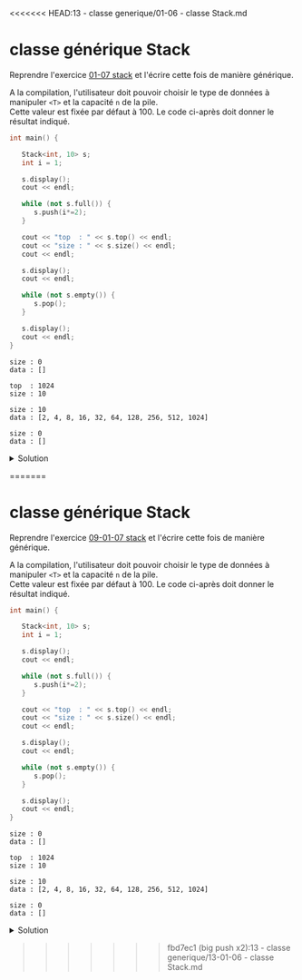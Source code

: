 <<<<<<< HEAD:13 - classe generique/01-06 - classe Stack.md
# classe générique Stack

Reprendre l'exercice [01-07 stack](../09%20-%20Tableaux/01-07%20-%20stack.md) et l'écrire cette fois de manière générique.

A la compilation, l'utilisateur doit pouvoir choisir le type de données à manipuler `<T>` et la capacité `n` de la pile.<br>
Cette valeur est fixée par défaut à 100. Le code ci-après doit donner le résultat indiqué. 

~~~cpp
int main() {

   Stack<int, 10> s;
   int i = 1;

   s.display();
   cout << endl;

   while (not s.full()) {
      s.push(i*=2);
   }

   cout << "top  : " << s.top() << endl;
   cout << "size : " << s.size() << endl;
   cout << endl;

   s.display();
   cout << endl;

   while (not s.empty()) {
      s.pop();
   }

   s.display();
   cout << endl;
}
~~~

~~~
size : 0
data : []

top  : 1024
size : 10

size : 10
data : [2, 4, 8, 16, 32, 64, 128, 256, 512, 1024]

size : 0
data : []
~~~


<details>
<summary>Solution</summary>

~~~cpp
#include <iostream>
#include <array>

using namespace std;

//---------------------------------------------------------
template <typename T, size_t n = 100>
class Stack {

public:
   Stack() : index{}, data{} {}

   // méthodes définies plus bas
   void push(const T& v);
   void pop();
   const T& top() const;
   void display() const;

   // méthodes triviales définies en ligne
   bool full() const { return index == n; }
   bool empty() const { return index == 0; }
   size_t size() const { return index; }
   size_t capacity() const { return n; }

private:
   size_t index;
   std::array<T, n> data;
};

int main() {
   
   Stack<int, 10> s;
   int i = 1;

   s.display();
   cout << endl;

   while (not s.full()) {
      s.push(i*=2);
   }

   cout << "top  : " << s.top() << endl;
   cout << "size : " << s.size() << endl;
   cout << endl;

   s.display();
   cout << endl;

   while (not s.empty()) {
      s.pop();
   }

   s.display();
   cout << endl;
}

//---------------------------------------------------------
template <typename T, size_t n>
void Stack<T, n>::push(const T& v) {
   data.at(index++) = v;
}

//---------------------------------------------------------
template <typename T, size_t n>
void Stack<T, n>::pop() {
   data.at(--index);
   // Note : accès à data uniquement pour lever une exception
   // en cas de pop() sur une stack vide
}

//---------------------------------------------------------
template <typename T, size_t n>
const T& Stack<T, n>::top() const {
   return data.at(index - 1);
}

//---------------------------------------------------------
template <typename T, size_t n>
void Stack<T, n>::display() const {
   cout << "size : " << index << endl;
   cout << "data : ";

   cout << "[";
   for (size_t i = 0; i < index; ++i) {
      if(i) cout << ", ";
      cout << data[i];
   }
   cout << "]" << endl;
}
~~~

</details>

=======
# classe générique Stack

Reprendre l'exercice [09-01-07 stack](../09%20-%20Tableaux/01-07%20-%20stack.md) et l'écrire cette fois de manière générique.

A la compilation, l'utilisateur doit pouvoir choisir le type de données à manipuler `<T>` et la capacité `n` de la pile.<br>
Cette valeur est fixée par défaut à 100. Le code ci-après doit donner le résultat indiqué. 

~~~cpp
int main() {

   Stack<int, 10> s;
   int i = 1;

   s.display();
   cout << endl;

   while (not s.full()) {
      s.push(i*=2);
   }

   cout << "top  : " << s.top() << endl;
   cout << "size : " << s.size() << endl;
   cout << endl;

   s.display();
   cout << endl;

   while (not s.empty()) {
      s.pop();
   }

   s.display();
   cout << endl;
}
~~~

~~~
size : 0
data : []

top  : 1024
size : 10

size : 10
data : [2, 4, 8, 16, 32, 64, 128, 256, 512, 1024]

size : 0
data : []
~~~


<details>
<summary>Solution</summary>

~~~cpp
#include <iostream>
#include <array>

using namespace std;

//---------------------------------------------------------
template <typename T, size_t n = 100>
class Stack {

public:
   Stack() : index{}, data{} {}

   // méthodes définies plus bas
   void push(const T& v);
   void pop();
   const T& top() const;
   void display() const;

   // méthodes triviales définies en ligne
   bool full() const { return index == n; }
   bool empty() const { return index == 0; }
   size_t size() const { return index; }
   size_t capacity() const { return n; }

private:
   size_t index;
   std::array<T, n> data;
};

int main() {
   
   Stack<int, 10> s;
   int i = 1;

   s.display();
   cout << endl;

   while (not s.full()) {
      s.push(i*=2);
   }

   cout << "top  : " << s.top() << endl;
   cout << "size : " << s.size() << endl;
   cout << endl;

   s.display();
   cout << endl;

   while (not s.empty()) {
      s.pop();
   }

   s.display();
   cout << endl;
}

//---------------------------------------------------------
template <typename T, size_t n>
void Stack<T, n>::push(const T& v) {
   data.at(index++) = v;
}

//---------------------------------------------------------
template <typename T, size_t n>
void Stack<T, n>::pop() {
   data.at(--index);
   // Note : accès à data uniquement pour lever une exception
   // en cas de pop() sur une stack vide
}

//---------------------------------------------------------
template <typename T, size_t n>
const T& Stack<T, n>::top() const {
   return data.at(index - 1);
}

//---------------------------------------------------------
template <typename T, size_t n>
void Stack<T, n>::display() const {
   cout << "size : " << index << endl;
   cout << "data : ";

   cout << "[";
   for (size_t i = 0; i < index; ++i) {
      if(i) cout << ", ";
      cout << data[i];
   }
   cout << "]" << endl;
}
~~~

</details>

>>>>>>> fbd7ec1 (big push x2):13 - classe generique/13-01-06 - classe Stack.md
